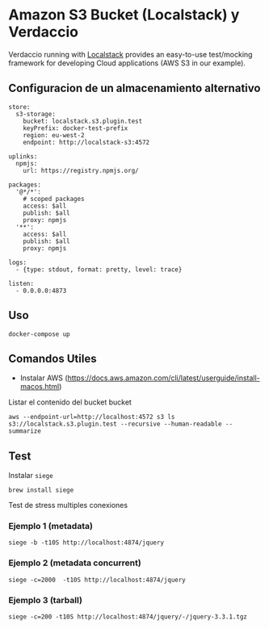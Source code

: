 # Amazon S3 Bucket (Localstack) y Verdaccio

Verdaccio running with [Localstack](https://github.com/localstack/localstack) provides an easy-to-use test/mocking framework for developing Cloud applications (AWS S3 in our example).


## Configuracion de un almacenamiento alternativo

```
store:
  s3-storage:
    bucket: localstack.s3.plugin.test
    keyPrefix: docker-test-prefix
    region: eu-west-2
    endpoint: http://localstack-s3:4572

uplinks:
  npmjs:
    url: https://registry.npmjs.org/

packages:
  '@*/*':
    # scoped packages
    access: $all
    publish: $all
    proxy: npmjs
  '**':
    access: $all
    publish: $all
    proxy: npmjs

logs:
  - {type: stdout, format: pretty, level: trace}

listen:
  - 0.0.0.0:4873
```

## Uso

```
docker-compose up
```

## Comandos Utiles

* Instalar AWS (https://docs.aws.amazon.com/cli/latest/userguide/install-macos.html)

Listar el contenido del bucket bucket
```
aws --endpoint-url=http://localhost:4572 s3 ls s3://localstack.s3.plugin.test --recursive --human-readable --summarize
```

## Test

Instalar `siege`

```
brew install siege
```

Test de stress multiples conexiones

### Ejemplo 1 (metadata)
```
siege -b -t10S http://localhost:4874/jquery
```
### Ejemplo 2 (metadata concurrent)
```
siege -c=2000  -t10S http://localhost:4874/jquery
```
### Ejemplo 3 (tarball)
```
siege -c=200 -t10S http://localhost:4874/jquery/-/jquery-3.3.1.tgz
```